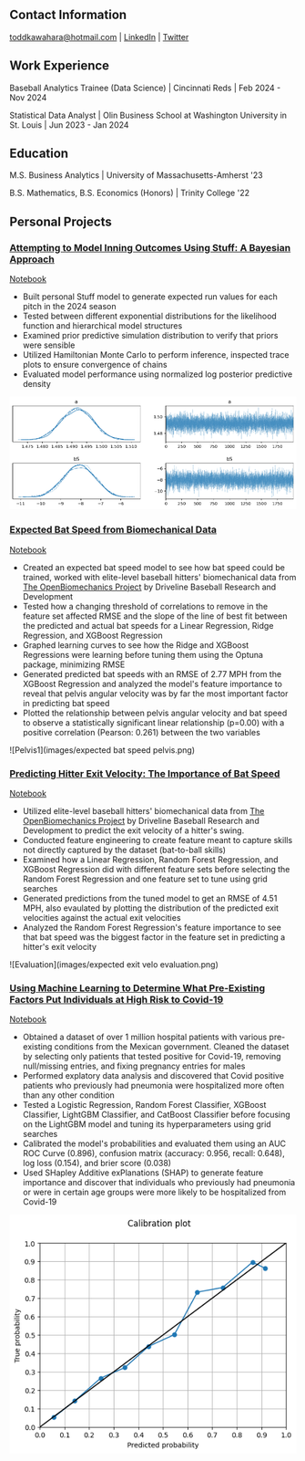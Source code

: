 ## Contact Information
toddkawahara@hotmail.com | [LinkedIn](https://www.linkedin.com/in/todd-kawahara/) | [Twitter](https://twitter.com/toddkawahara)


## Work Experience
Baseball Analytics Trainee (Data Science) | Cincinnati Reds | Feb 2024 - Nov 2024


Statistical Data Analyst | Olin Business School at Washington University in St. Louis | Jun 2023 - Jan 2024
## Education
M.S. Business Analytics | University of Massachusetts-Amherst '23



B.S. Mathematics, B.S. Economics (Honors) | Trinity College '22
## Personal Projects
### <ins>[Attempting to Model Inning Outcomes Using Stuff: A Bayesian Approach](https://medium.com/@toddkawahara/attempting-to-model-inning-outcomes-using-stuff-a-bayesian-approach-8f6784241dfd)<ins>
[Notebook](https://github.com/toddkawahara/outing_predictions/blob/main/outing_predictions%20(1).ipynb)
- Built personal Stuff model to generate expected run values for each pitch in the 2024 season
- Tested between different exponential distributions for the likelihood function and hierarchical model structures
- Examined prior predictive simulation distribution to verify that priors were sensible
- Utilized Hamiltonian Monte Carlo to perform inference, inspected trace plots to ensure convergence of chains
- Evaluated model performance using normalized log posterior predictive density

![Trace](images/trace.png)

### <ins>[Expected Bat Speed from Biomechanical Data](https://medium.com/@toddkawahara/expected-bat-speed-from-biomechanical-data-ecf5620e110e)<ins>
[Notebook](https://github.com/toddkawahara/expected-bat-speed/blob/main/Predicting_Bat_Speed.ipynb)
- Created an expected bat speed model to see how bat speed could be trained, worked with elite-level baseball hitters' biomechanical data from [The OpenBiomechanics Project](https://www.openbiomechanics.org/) by Driveline Baseball Research and Development
- Tested how a changing threshold of correlations to remove in the feature set affected RMSE and the slope of the line of best fit between the predicted and actual bat speeds for a Linear Regression, Ridge Regression, and XGBoost Regression
- Graphed learning curves to see how the Ridge and XGBoost Regressions were learning before tuning them using the Optuna package, minimizing RMSE
- Generated predicted bat speeds with an RMSE of 2.77 MPH from the XGBoost Regression and analyzed the model's feature importance to reveal that pelvis angular velocity was by far the most important factor in predicting bat speed
- Plotted the relationship between pelvis angular velocity and bat speed to observe a statistically significant linear relationship (p=0.00) with a positive correlation (Pearson: 0.261) between the two variables

![Pelvis1](images/expected bat speed pelvis.png)


### <ins>[Predicting Hitter Exit Velocity: The Importance of Bat Speed](https://medium.com/@toddkawahara/predicting-hitter-exit-velocity-the-importance-of-bat-speed-6d59a25d368c)<ins>
[Notebook](https://github.com/toddkawahara/predicted-exit-velocity/blob/main/Driveline_Hitting.ipynb)
- Utilized elite-level baseball hitters' biomechanical data from [The OpenBiomechanics Project](https://www.openbiomechanics.org/) by Driveline Baseball Research and Development to predict the exit velocity of a hitter's swing.
- Conducted feature engineering to create feature meant to capture skills not directly captured by the dataset (bat-to-ball skills)
- Examined how a Linear Regression, Random Forest Regression, and XGBoost Regression did with different feature sets before selecting the Random Forest Regression and one feature set to tune using grid searches
- Generated predictions from the tuned model to get an RMSE of 4.51 MPH, also evaulated by plotting the distribution of the predicted exit velocities against the actual exit velocities
- Analyzed the Random Forest Regression's feature importance to see that bat speed was the biggest factor in the feature set in predicting a hitter's exit velocity


![Evaluation](images/expected exit velo evaluation.png)


### <ins>[Using Machine Learning to Determine What Pre-Existing Factors Put Individuals at High Risk to Covid-19](https://medium.com/@toddkawahara/using-machine-learning-to-determine-what-pre-existing-factors-put-individuals-at-high-risk-to-faeda950795c)<ins>
[Notebook](https://github.com/toddkawahara/covid-hospitalizations/blob/main/Covid.ipynb)
- Obtained a dataset of over 1 million hospital patients with various pre-existing conditions from the Mexican government. Cleaned the dataset by selecting only patients that tested positive for Covid-19, removing null/missing entries, and fixing pregnancy entries for males
- Performed explatory data analysis and discovered that Covid positive patients who previously had pneumonia were hospitalized more often than any other condition
- Tested a Logistic Regression, Random Forest Classifier, XGBoost Classifier, LightGBM Classifier, and CatBoost Classifier before focusing on the LightGBM model and tuning its hyperparameters using grid searches
- Calibrated the model's probabilities and evaluated them using an AUC ROC Curve (0.896), confusion matrix (accuracy: 0.956, recall: 0.648), log loss (0.154), and brier score (0.038)
- Used SHapley Additive exPlanations (SHAP) to generate feature importance and discover that individuals who previously had pneumonia or were in certain age groups were more likely to be hospitalized from Covid-19


![Calibration](images/covid_calibration_1.png)
